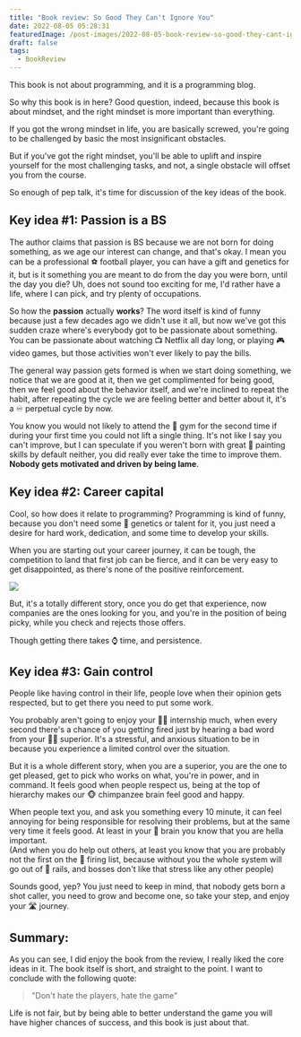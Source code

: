 ```yaml
---
title: "Book review: So Good They Can't Ignore You"
date: 2022-08-05 05:28:31
featuredImage: /post-images/2022-08-05-book-review-so-good-they-cant-ignore-you.webp
draft: false
tags:
  - BookReview
---
```


This book is not about programming, and it is a programming blog.

So why this book is in here? Good question, indeed, because this book is about mindset, and the right mindset is more important than everything.

If you got the wrong mindset in life, you are basically screwed, you're going to be challenged by basic the most insignificant obstacles.

But if you've got the right mindset, you'll be able to uplift and inspire yourself for the most challenging tasks, and not, a single obstacle will offset you from the course.

So enough of pep talk, it's time for discussion of the key ideas of the book.

## Key idea #1: Passion is a BS

The author claims that passion is BS because we are not born for doing something, as we age our interest can change, and that's okay. I mean you can be a professional ⚽ football player, you can have a gift and genetics for it, but is it something you are meant to do from the day you were born, until the day you die? Uh, does not sound too exciting for me, I'd rather have a life, where I can pick, and try plenty of occupations.

So how the **passion** actually **works**? The word itself is kind of funny because just a few decades ago we didn't use it all, but now we've got this sudden craze where's everybody got to be passionate about something. You can be passionate about watching 📺 Netflix all day long, or playing 🎮 video games, but those activities won't ever likely to pay the bills.

The general way passion gets formed is when we start doing something, we notice that we are good at it, then we get complimented for being good, then we feel good about the behavior itself, and we're inclined to repeat the habit, after repeating the cycle we are feeling better and better about it, it's a ♾ perpetual cycle by now.

You know you would not likely to attend the 💪 gym for the second time if during your first time you could not lift a single thing. It's not like I say you can't improve, but I can speculate if you weren't born with great 🎨 painting skills by default neither, you did really ever take the time to improve them. **Nobody gets motivated and driven by being lame**.

## Key idea #2: Career capital

Cool, so how does it relate to programming? Programming is kind of funny, because you don't need some 🧬 genetics or talent for it, you just need a desire for hard work, dedication, and some time to develop your skills.

When you are starting out your career journey, it can be tough, the competition to land that first job can be fierce, and it can be very easy to get disappointed, as there's none of the positive reinforcement.

![](/post-images/2022-08-uno-card.png)

But, it's a totally different story, once you do get that experience, now companies are the ones looking for you, and you're in the position of being picky, while you check and rejects those offers.

Though getting there takes ⌚ time, and persistence.

## Key idea #3: Gain control

People like having control in their life, people love when their opinion gets respected, but to get there you need to put some work.

You probably aren't going to enjoy your 👨‍💼 internship much, when every second there's a chance of you getting fired just by hearing a bad word from your 👩‍💼 superior. It's a stressful, and anxious situation to be in because you experience a limited control over the situation.

But it is a whole different story, when you are a superior, you are the one to get pleased, get to pick who works on what, you're in power, and in command. It feels good when people respect us, being at the top of hierarchy makes our 🐵 chimpanzee brain feel good and happy.

When people text you, and ask you something every 10 minute, it can feel annoying for being responsible for resolving their problems, but at the same very time it feels good. At least in your 🧠 brain you know that you are hella important.  
(And when you do help out others, at least you know that you are probably not the first on the 📃 firing list, because without you the whole system will go out of 🚂 rails, and bosses don't like that stress like any other people)

Sounds good, yep? You just need to keep in mind, that nobody gets born a shot caller, you need to grow and become one, so take your step, and enjoy your 🛣 journey.

## Summary:

As you can see, I did enjoy the book from the review, I really liked the core ideas in it. The book itself is short, and straight to the point. I want to conclude with the following quote:

> "Don't hate the players, hate the game"

Life is not fair, but by being able to better understand the game you will have higher chances of success, and this book is just about that.
